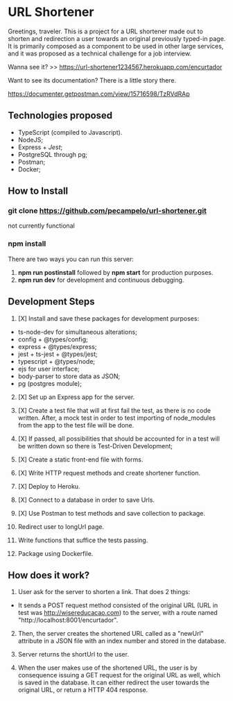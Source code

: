 URL Shortener
=======================

Greetings, traveler. This is a project for a URL shortener made out
to shorten and redirection a user towards an original previously typed-in page. It is primarily composed as a component to be used in other large services, and it was proposed as a technical challenge for a job interview.

Wanna see it? >> https://url-shortener1234567.herokuapp.com/encurtador

Want to see its documentation? There is a little story there.

https://documenter.getpostman.com/view/15716598/TzRVdRAp


## Technologies proposed

- TypeScript (compiled to Javascript).
- NodeJS;
- Express + *Jest*;
- PostgreSQL through pg;
- Postman;
- Docker;

## How to Install

### git clone https://github.com/pecampelo/url-shortener.git
not currently functional

### npm install

There are two ways you can run this server:

1. **npm run postinstall** followed by **npm start** for production purposes.
2. **npm run dev** for development and continuous debugging.

## Development Steps

1. [X] Install and save these packages for development purposes:
- ts-node-dev for simultaneous alterations;
- config + @types/config;
- express + @types/express;
- jest + ts-jest + @types/jest;
- typescript + @types/node;
- ejs for user interface;
- body-parser to store data as JSON;
- pg (postgres module);

2. [X] Set up an Express app for the server.

3. [X] Create a test file that will at first fail the test, as there is
no code written. After, a mock test in order to test importing of node_modules from the app to the test file will be done.

4. [X] If passed, all possibilities that should be accounted for in a test
will be written down so there is Test-Driven Development;

5. [X] Create a static front-end file with forms.

6. [X] Write HTTP request methods and create shortener function.

7. [X] Deploy to Heroku.

8. [X] Connect to a database in order to save Urls.

9. [X] Use Postman to test methods and save collection to package.

10. Redirect user to longUrl page.

11. Write functions that suffice the tests passing.

12. Package using Dockerfile.



## How does it work?

1. User ask for the server to shorten a link. That does 2 things:

- It sends a POST request method consisted of the original URL (URL in test was http://wisereducacao.com) to the server, with a route named "http://localhost:8001/encurtador".

2. Then, the server creates the shortened URL called as a "newUrl" attribute in a JSON file with an index number and stored in the database.

3. Server returns the shortUrl to the user.

4. When the user makes use of the shortened URL, the user is by consequence issuing a GET request for the original URL as well, which is saved in the database. It can either redirect the user towards the original URL, or return a HTTP 404 response.
